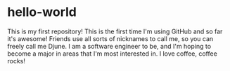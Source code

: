 # hello-world
This is my first repository!
This is the first time I'm using GitHub and so far it's awesome! Friends use all sorts of nicknames to call me, so you can freely call me Djune. I am a software engineer to be, and I'm hoping to become a major in areas that I'm most interested in. I love coffee, coffee rocks!
